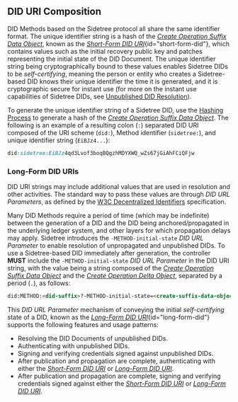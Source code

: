 ## DID URI Composition

DID Methods based on the Sidetree protocol all share the same identifier format. The unique identifier string is a hash of the [_Create Operation Suffix Data Object_](#create-suffix-data-object), known as the [_Short-Form DID URI_](#short-form-did){id="short-form-did"}, which contains values such as the initial recovery public key and patches representing the initial state of the DID Document. The unique identifier string being cryptographically bound to these values enables Sidetree DIDs to be _self-certifying_, meaning the person or entity who creates a Sidetree-based DID knows their unique identifier the time it is generated, and it is cryptographic secure for instant use (for more on the instant use capabilities of Sidetree DIDs, see [Unpublished DID Resolution](#unpublished-did-resolution)).

To generate the unique identifier string of a Sidetree DID, use the [Hashing Process](#hashing-process) to generate a hash of the [_Create Operation Suffix Data Object_](#create-suffix-data-object). The following is an example of a resulting colon (`:`) separated DID URI composed of the URI scheme (`did:`), Method identifier (`sidetree:`), and unique identifier string (`EiBJz4...`):

```css
did:sidetree:EiBJz4qd3Lvof3boqBQgzhMDYXWQ_wZs67jGiAhFCiQFjw
```

### Long-Form DID URIs

DID URI strings may include additional values that are used in resolution and other activities. The standard way to pass these values are through _DID URL Parameters_, as defined by the [W3C Decentralized Identifiers](https://w3c.github.io/did-core/) specification.

Many DID Methods require a period of time (which may be indefinite) between the generation of a DID and the DID being anchored/propagated in the underlying ledger system, and other layers for which propagation delays may apply. Sidetree introduces the `-METHOD-initial-state` _DID URL Parameter_ to enable resolution of unpropagated and unpublished DIDs. To use a Sidetree-based DID immediately after generation, the controller ****MUST**** include the `-METHOD-initial-state` _DID URL Parameter_ in the DID URI string, with the value being a string composed of the [_Create Operation Suffix Data Object_](#create-suffix-data-object) and the [_Create Operation Delta Object_](#create-delta-object), separated by a period (`.`), as follows:

```html
did:METHOD:<did-suffix>?-METHOD-initial-state=<create-suffix-data-object>.<create-delta-object>
```

This _DID URL Parameter_ mechanism of conveying the initial _self-certifying_ state of a DID, known as the [_Long-Form DID URI_](#long-form-did){id="long-form-did"} supports the following features and usage patterns:

- Resolving the DID Documents of unpublished DIDs.
- Authenticating with unpublished DIDs.
- Signing and verifying credentials signed against unpublished DIDs.
- After publication and propagation are complete, authenticating with either the [_Short-Form DID URI_](#short-form-did) or [_Long-Form DID URI_](#long-form-did).
- After publication and propagation are complete, signing and verifying credentials signed against either the [_Short-Form DID URI_](#short-form-did) or [_Long-Form DID URI_](#long-form-did).